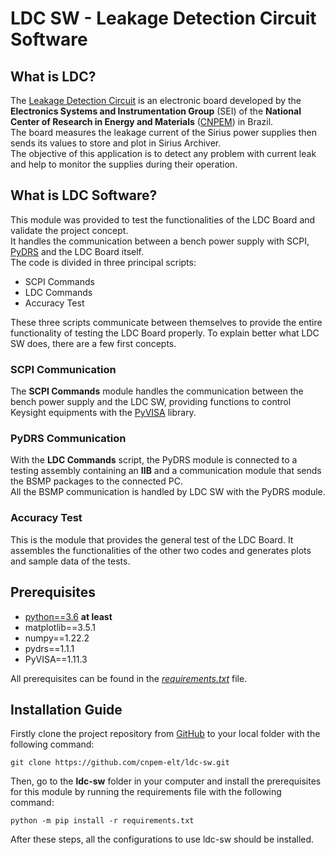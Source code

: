 # LDC SW - Leakage Detection Circuit Software

## What is LDC?
The [Leakage Detection Circuit](https://github.com/cnpem-elt/ldc-hw) is an electronic board developed by the **Electronics Systems and Instrumentation 
Group** (SEI) of the **National Center of Research in Energy and Materials** ([CNPEM](https://cnpem.br/)) in Brazil.<br>
The board measures the leakage current of the Sirius power supplies then sends its values to store and plot in Sirius
Archiver.<br>
The objective of this application is to detect any problem with current leak and help to monitor the supplies during
their operation.

## What is LDC Software?
This module was provided to test the functionalities of the LDC Board and validate the project concept.<br>
It handles the communication between a bench power supply with SCPI, [PyDRS](https://pypi.org/project/pydrs/) and the
LDC Board itself.<br>
The code is divided in three principal scripts:
- SCPI Commands
- LDC Commands
- Accuracy Test

These three scripts communicate between themselves to provide the entire functionality of testing the LDC Board 
properly. To explain better what LDC SW does, there are a few first concepts.

### SCPI Communication
The **SCPI Commands** module handles the communication between the bench power supply and the LDC SW, providing 
functions to control Keysight equipments with the [PyVISA](https://pyvisa.readthedocs.io/en/latest/) library.

### PyDRS Communication
With the **LDC Commands** script, the PyDRS module is connected to a testing assembly containing an **IIB** and a 
communication module that sends the BSMP packages to the connected PC.<br>
All the BSMP communication is handled by LDC SW with the PyDRS module.

### Accuracy Test
This is the module that provides the general test of the LDC Board. It assembles the functionalities of the other two
codes and generates plots and sample data of the tests.

## Prerequisites
- [python==3.6](https://www.python.org/downloads/release/python-3612/) **at least**
- matplotlib==3.5.1
- numpy==1.22.2
- pydrs==1.1.1
- PyVISA==1.11.3

All prerequisites can be found in the
[_requirements.txt_](https://github.com/cnpem-elt/ldc-sw/blob/enhancement/requirements.txt) file.

## Installation Guide
Firstly clone the project repository from [GitHub](https://github.com/cnpem-elt/ldc-sw/tree/main) to 
your local folder with the following command:
```command
git clone https://github.com/cnpem-elt/ldc-sw.git
```
Then, go to the **ldc-sw** folder in your computer and install the prerequisites for this module by running the 
requirements file with the following command:
```command
python -m pip install -r requirements.txt
```
After these steps, all the configurations to use ldc-sw should be installed.
